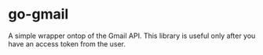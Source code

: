 # go-gmail

A simple wrapper ontop of the Gmail API. This library is useful only after you have an access token from the user. 